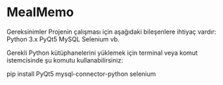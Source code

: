 # MealMemo
Gereksinimler
Projenin çalışması için aşağıdaki bileşenlere ihtiyaç vardır:
Python 3.x
PyQt5
MySQL
Selenium
vb.

Gerekli Python kütüphanelerini yüklemek için terminal veya komut istemcisinde şu komutu kullanabilirsiniz:


pip install PyQt5 mysql-connector-python selenium
